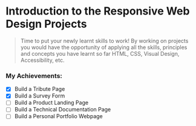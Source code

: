 # Introduction to the Responsive Web Design Projects

> Time to put your newly learnt skills to work! By working on projects you would have the opportunity of applying all the skills, principles and concepts you have learnt so far HTML, CSS, Visual Design, Accessibility, etc.

### My Achievements:

- [x] Build a Tribute Page
- [x] Build a Survey Form
- [ ] Build a Product Landing Page
- [ ] Build a Technical Documentation Page
- [ ] Build a Personal Portfolio Webpage